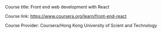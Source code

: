 Course title: Front end web development with React

Course link: https://www.coursera.org/learn/front-end-react

Course Provider: Coursera/Hong Kong University of Scient and Technology
